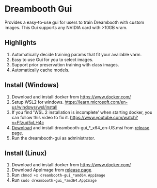 # Dreambooth Gui

Provides a easy-to-use gui for users to train Dreambooth with custom images. This
Gui supports any NVIDIA card with >10GB vram.

## Highlights

1. Automatically decide training params that fit your available varm.
2. Easy to use Gui for you to select images.
3. Support prior preservation training with class images.
4. Automatically cache models.

## Install (Windows)

1. Download and install docker from https://www.docker.com/
2. Setup WSL2 for windows. https://learn.microsoft.com/en-us/windows/wsl/install
3. If you find 'WSL 2 installation is incomplete' when starting docker, you can follow this video to fix it. https://www.youtube.com/watch?v=Ffzud5xLH4c
4. [Download](https://github.com/smy20011/dreambooth-gui/releases/download/v0.1.1/dreambooth-gui_0.1.1_x64_en-US.msi) and install dreambooth-gui_*_x64_en-US.msi
 from [release page](https://github.com/smy20011/dreambooth-gui/releases/).
5. Run the dreambooth-gui as administrator.

## Install (Linux)

1. Download and install docker from https://www.docker.com/
2. Download AppImage from [release page](https://github.com/smy20011/dreambooth-gui/releases/).
3. Run `chmod +x dreambooth-gui_*amd64.AppImage`
4. Run `sudo dreambooth-gui_*amd64.AppImage`